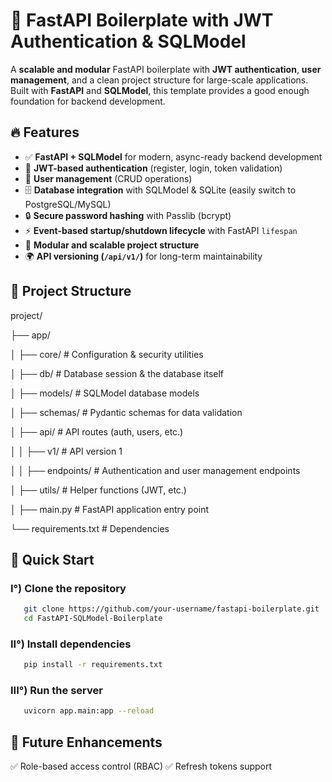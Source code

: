 # 🚀 FastAPI Boilerplate with JWT Authentication & SQLModel

A **scalable and modular** FastAPI boilerplate with **JWT authentication**, **user management**, and a clean project structure for large-scale applications. Built with **FastAPI** and **SQLModel**, this template provides a good enough foundation for backend development.

## 🔥 Features
- ✅ **FastAPI + SQLModel** for modern, async-ready backend development
- 🔐 **JWT-based authentication** (register, login, token validation)
- 👥 **User management** (CRUD operations)
- 🗄️ **Database integration** with SQLModel & SQLite (easily switch to PostgreSQL/MySQL)
- 🔒 **Secure password hashing** with Passlib (bcrypt)
- ⚡ **Event-based startup/shutdown lifecycle** with FastAPI `lifespan`
- 📂 **Modular and scalable project structure**
- 🌍 **API versioning (`/api/v1/`)** for long-term maintainability

## 📂 Project Structure

project/

├── app/

│   ├── core/               # Configuration & security utilities

│   ├── db/                 # Database session & the database itself

│   ├── models/             # SQLModel database models

│   ├── schemas/            # Pydantic schemas for data validation

│   ├── api/                # API routes (auth, users, etc.)

│   │   ├── v1/             # API version 1

│   │       ├── endpoints/  # Authentication and user management endpoints

│   ├── utils/              # Helper functions (JWT, etc.)

│   ├── main.py             # FastAPI application entry point

└── requirements.txt        # Dependencies

## 🚀 Quick Start

### I°) Clone the repository

```bash
   git clone https://github.com/your-username/fastapi-boilerplate.git
   cd FastAPI-SQLModel-Boilerplate
```

### II°) Install dependencies

```bash
   pip install -r requirements.txt
```

### III°) Run the server

```bash
   uvicorn app.main:app --reload
```

## 🎯 Future Enhancements

✅ Role-based access control (RBAC)
✅ Refresh tokens support